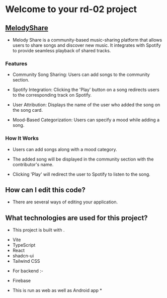 # Welcome to your rd-02 project

## [MelodyShare](https://rajveer-07.github.io/Melody-Share/)

* Melody Share is a community-based music-sharing platform that allows users to share songs and discover new music. It integrates with Spotify to provide seamless playback of shared tracks.

### Features

* Community Song Sharing: Users can add songs to the community section.

* Spotify Integration: Clicking the 'Play' button on a song redirects users to the corresponding track on Spotify.

* User Attribution: Displays the name of the user who added the song on the song card.

* Mood-Based Categorization: Users can specify a mood while adding a song.

### How It Works

* Users can add songs along with a mood category.

* The added song will be displayed in the community section with the contributor's name.

* Clicking 'Play' will redirect the user to Spotify to listen to the song.

## How can I edit this code?

* There are several ways of editing your application.

## What technologies are used for this project?

* This project is built with .

- Vite
- TypeScript
- React
- shadcn-ui
- Tailwind CSS

* For backend :-

- Firebase

* This is run as web as well as Android app *
